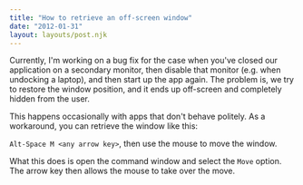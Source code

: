 ```yaml
---
title: "How to retrieve an off-screen window"
date: "2012-01-31"
layout: layouts/post.njk
---
```


Currently, I'm working on a bug fix for the case when you've closed our
application on a secondary monitor, then disable that monitor (e.g. when
undocking a laptop), and then start up the app again. The problem is, we try to
restore the window position, and it ends up off-screen and completely hidden
from the user.

This happens occasionally with apps that don't behave politely. As a workaround,
you can retrieve the window like this:

`Alt-Space M <any arrow key>`, then use the mouse to move the window.

What this does is open the command window and select the `Move` option. The
arrow key then allows the mouse to take over the move.
